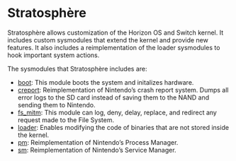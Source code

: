 # Stratosphère
Stratosphère allows customization of the Horizon OS and Switch kernel. It includes custom sysmodules that extend the kernel and provide new features. It also includes a reimplementation of the loader sysmodules to hook important system actions.

The sysmodules that Stratosphère includes are:
+ [boot](../modules/boot.md): This module boots the system and initalizes hardware.
+ [creport](../modules/creport.md): Reimplementation of Nintendo’s crash report system. Dumps all error logs to the SD card instead of saving them to the NAND and sending them to Nintendo.
+ [fs_mitm](../modules/fs_mitm.md): This module can log, deny, delay, replace, and redirect any request made to the File System.
+ [loader](../modules/loader.md): Enables modifying the code of binaries that are not stored inside the kernel.
+ [pm](../modules/pm.md): Reimplementation of Nintendo’s Process Manager.
+ [sm](../modules/sm.md): Reimplementation of Nintendo’s Service Manager.
